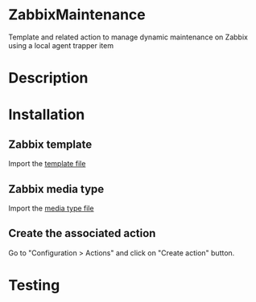 # ZabbixMaintenance
Template and related action to manage dynamic maintenance on Zabbix using a local agent trapper item

# Description


# Installation
## Zabbix template
Import the [template file](Template/zbx_export_templates_ZabbixMaintenance.xml)

## Zabbix media type
Import the [media type file](MediaTypes/zbx_export_mediatypes_ZabbixMaintenance.xml)

## Create the associated action
Go to "Configuration > Actions" and click on "Create action" button.


# Testing